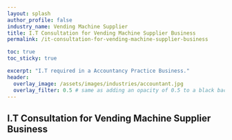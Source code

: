 ```yaml
---
layout: splash 
author_profile: false 
industry_name: Vending Machine Supplier
title: I.T Consultation for Vending Machine Supplier Business
permalink: /it-consultation-for-vending-machine-supplier-business

toc: true
toc_sticky: true

excerpt: "I.T required in a Accountancy Practice Business."
header:
  overlay_image: /assets/images/industries/accountant.jpg
  overlay_filter: 0.5 # same as adding an opacity of 0.5 to a black background
---
```


## I.T Consultation for Vending Machine Supplier Business